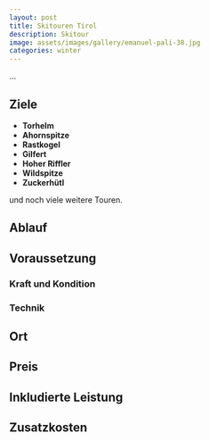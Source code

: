 ```yaml
---
layout: post
title: Skitouren Tirol
description: Skitour
image: assets/images/gallery/emanuel-pali-38.jpg
categories: winter
---
```


...

## Ziele
- **Torhelm** 
- **Ahornspitze** 
- **Rastkogel** 
- **Gilfert** 
- **Hoher Riffler**
- **Wildspitze** 
- **Zuckerhütl**

und noch viele weitere Touren.

## Ablauf

## Voraussetzung

### Kraft und Kondition

### Technik

## Ort

## Preis

## Inkludierte Leistung

## Zusatzkosten